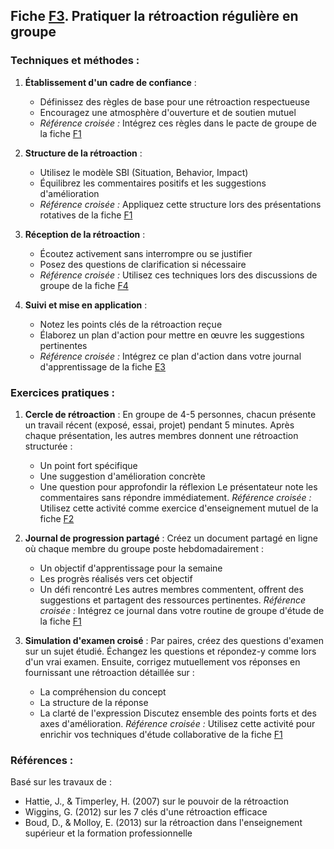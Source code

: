 ## Fiche [F3](<4.6.3. Retroaction groupe.md>). Pratiquer la rétroaction régulière en groupe

### Techniques et méthodes :

1. **Établissement d'un cadre de confiance** :
   - Définissez des règles de base pour une rétroaction respectueuse
   - Encouragez une atmosphère d'ouverture et de soutien mutuel
   - *Référence croisée :* Intégrez ces règles dans le pacte de groupe de la fiche [F1](<4.6.1. Groupes etude entraide.md>)

2. **Structure de la rétroaction** :
   - Utilisez le modèle SBI (Situation, Behavior, Impact)
   - Équilibrez les commentaires positifs et les suggestions d'amélioration
   - *Référence croisée :* Appliquez cette structure lors des présentations rotatives de la fiche [F1](<4.6.1. Groupes etude entraide.md>)

3. **Réception de la rétroaction** :
   - Écoutez activement sans interrompre ou se justifier
   - Posez des questions de clarification si nécessaire
   - *Référence croisée :* Utilisez ces techniques lors des discussions de groupe de la fiche [F4](<4.6.4. Disc group echang.md>)

4. **Suivi et mise en application** :
   - Notez les points clés de la rétroaction reçue
   - Élaborez un plan d'action pour mettre en œuvre les suggestions pertinentes
   - *Référence croisée :* Intégrez ce plan d'action dans votre journal d'apprentissage de la fiche [E3](<4.5.3. Journal apprent.md>)

### Exercices pratiques :

1. **Cercle de rétroaction** :
   En groupe de 4-5 personnes, chacun présente un travail récent (exposé, essai, projet) pendant 5 minutes. Après chaque présentation, les autres membres donnent une rétroaction structurée :
   - Un point fort spécifique
   - Une suggestion d'amélioration concrète
   - Une question pour approfondir la réflexion
   Le présentateur note les commentaires sans répondre immédiatement.
   *Référence croisée :* Utilisez cette activité comme exercice d'enseignement mutuel de la fiche [F2](<4.6.2. Enseignement mutuel.md>)

2. **Journal de progression partagé** :
   Créez un document partagé en ligne où chaque membre du groupe poste hebdomadairement :
   - Un objectif d'apprentissage pour la semaine
   - Les progrès réalisés vers cet objectif
   - Un défi rencontré
   Les autres membres commentent, offrent des suggestions et partagent des ressources pertinentes.
   *Référence croisée :* Intégrez ce journal dans votre routine de groupe d'étude de la fiche [F1](<4.6.1. Groupes etude entraide.md>)

3. **Simulation d'examen croisé** :
   Par paires, créez des questions d'examen sur un sujet étudié. Échangez les questions et répondez-y comme lors d'un vrai examen. Ensuite, corrigez mutuellement vos réponses en fournissant une rétroaction détaillée sur :
   - La compréhension du concept
   - La structure de la réponse
   - La clarté de l'expression
   Discutez ensemble des points forts et des axes d'amélioration.
   *Référence croisée :* Utilisez cette activité pour enrichir vos techniques d'étude collaborative de la fiche [F1](<4.6.1. Groupes etude entraide.md>)

### Références :

Basé sur les travaux de :
- Hattie, J., & Timperley, H. (2007) sur le pouvoir de la rétroaction
- Wiggins, G. (2012) sur les 7 clés d'une rétroaction efficace
- Boud, D., & Molloy, E. (2013) sur la rétroaction dans l'enseignement supérieur et la formation professionnelle